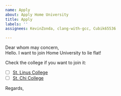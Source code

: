 ```yaml
---
name: Apply
about: Apply Home University
title: Apply
labels: ''
assignees: KevinZonda, clang-with-gcc, Cubik65536

---
```


Dear whom may concern,  
Hello. I want to join Home University to lie flat!

Check the college if you want to join it:
- [ ] [St. Linus College](https://github.com/orgs/HMUniversity/teams/st-linus-college)
- [ ] [St. Chi College](https://github.com/orgs/HMUniversity/teams/st-chi-college)

Regards,  
<YourID>
